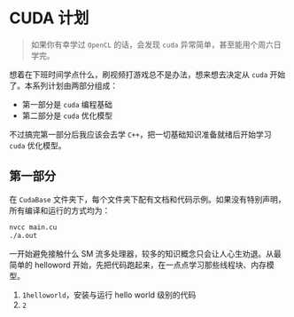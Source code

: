 # CUDA 计划

> 如果你有幸学过 `OpenCL` 的话，会发现 `cuda` 异常简单，甚至能用个周六日学完。

想着在下班时间学点什么，刷视频打游戏总不是办法，想来想去决定从 `cuda` 开始了。本系列计划由两部分组成：

- 第一部分是 `cuda` 编程基础
- 第二部分是 `cuda` 优化模型

不过搞完第一部分后我应该会去学 `C++`，把一切基础知识准备就绪后开始学习 `cuda` 优化模型。

## 第一部分

在 `CudaBase` 文件夹下，每个文件夹下配有文档和代码示例。如果没有特别声明，所有编译和运行的方式均为：

```bash
nvcc main.cu
./a.out
```

一开始避免接触什么 SM 流多处理器，较多的知识概念只会让人心生劝退。从最简单的 helloword 开始，先把代码跑起来，在一点点学习那些线程块、内存模型。

1. `1helloworld`，安装与运行 hello world 级别的代码
2. `2`